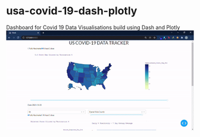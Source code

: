# usa-covid-19-dash-plotly
Dashboard for Covid 19 Data Visualisations build using Dash and Plotly
![alt text](img/g1.gif?raw=true)
